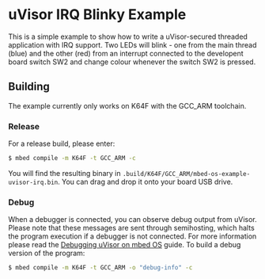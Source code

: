 # uVisor IRQ Blinky Example

This is a simple example to show how to write a uVisor-secured threaded application with IRQ support. Two LEDs will blink - one from the main thread (blue) and the other (red) from an interrupt connected to the developent board switch SW2 and change colour whenever the switch SW2 is pressed.

## Building

The example currently only works on K64F with the GCC_ARM toolchain.

### Release

For a release build, please enter:

```bash
$ mbed compile -m K64F -t GCC_ARM -c
```

You will find the resulting binary in `.build/K64F/GCC_ARM/mbed-os-example-uvisor-irq.bin`. You can drag and drop it onto your board USB drive.

### Debug

When a debugger is connected, you can observe debug output from uVisor. Please note that these messages are sent through semihosting, which halts the program execution if a debugger is not connected. For more information please read the [Debugging uVisor on mbed OS](https://github.com/ARMmbed/uvisor/blob/master/docs/api/DEBUGGING.md) guide. To build a debug version of the program:

```bash
$ mbed compile -m K64F -t GCC_ARM -o "debug-info" -c
```
